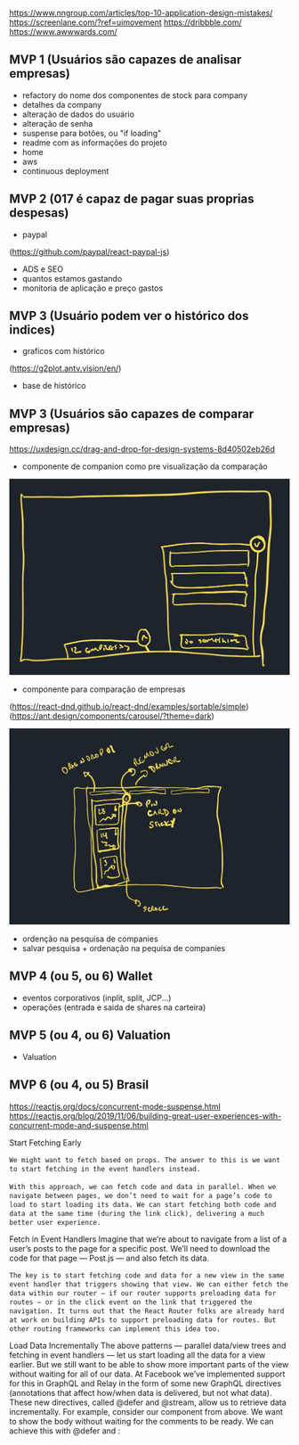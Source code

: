 https://www.nngroup.com/articles/top-10-application-design-mistakes/
https://screenlane.com/?ref=uimovement
https://dribbble.com/
https://www.awwwards.com/

## MVP 1 (Usuários são capazes de analisar empresas)
* refactory do nome dos componentes de stock para company
* detalhes da company
* alteração de dados do usuário
* alteração de senha
* suspense para botões, ou "if loading"
* readme com as informações do projeto
* home
* aws
* continuous deployment
## MVP 2 (017 é capaz de pagar suas proprias despesas)

* paypal 

(https://github.com/paypal/react-paypal-js)

* ADS e SEO
* quantos estamos gastando
* monitoria de aplicação e preço gastos


## MVP 3 (Usuário podem ver o histórico dos indices)

* graficos com histórico 

(https://g2plot.antv.vision/en/)

* base de histórico

## MVP 3 (Usuários são capazes de comparar empresas)

https://uxdesign.cc/drag-and-drop-for-design-systems-8d40502eb26d

* componente de companion como pre visualização da comparação

![Companion](/readme/images/companion.jpg "A cute kitten")

* componente para comparação de empresas 

(https://react-dnd.github.io/react-dnd/examples/sortable/simple)
(https://ant.design/components/carousel/?theme=dark)

![Comparação](/readme/images/comparacao.jpg "A cute kitten")
* ordenção na pesquisa de companies
* salvar pesquisa + ordenação na pequisa de companies

## MVP 4 (ou 5, ou 6) Wallet

* eventos corporativos (inplit, split, JCP...)
* operações (entrada e saida de shares na carteira)
## MVP 5 (ou 4, ou 6) Valuation

* Valuation

## MVP 6 (ou 4, ou 5) Brasil




https://reactjs.org/docs/concurrent-mode-suspense.html
https://reactjs.org/blog/2019/11/06/building-great-user-experiences-with-concurrent-mode-and-suspense.html

Start Fetching Early

    We might want to fetch based on props. The answer to this is we want to start fetching in the event handlers instead. 
    
    With this approach, we can fetch code and data in parallel. When we navigate between pages, we don’t need to wait for a page’s code to load to start loading its data. We can start fetching both code and data at the same time (during the link click), delivering a much better user experience.

Fetch in Event Handlers
    Imagine that we’re about to navigate from a list of a user’s posts to the page for a specific post. We’ll need to download the code for that page — Post.js — and also fetch its data. 
    
    The key is to start fetching code and data for a new view in the same event handler that triggers showing that view. We can either fetch the data within our router — if our router supports preloading data for routes — or in the click event on the link that triggered the navigation. It turns out that the React Router folks are already hard at work on building APIs to support preloading data for routes. But other routing frameworks can implement this idea too.

Load Data Incrementally
    The above patterns — parallel data/view trees and fetching in event handlers — let us start loading all the data for a view earlier. But we still want to be able to show more important parts of the view without waiting for all of our data. At Facebook we’ve implemented support for this in GraphQL and Relay in the form of some new GraphQL directives (annotations that affect how/when data is delivered, but not what data). These new directives, called @defer and @stream, allow us to retrieve data incrementally. For example, consider our <Post> component from above. We want to show the body without waiting for the comments to be ready. We can achieve this with @defer and <Suspense>: